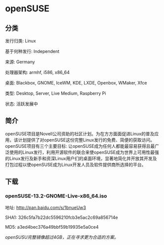 # openSUSE

## 分类

发行归类: Linux

基于何种发行: Independent

来源: Germany

处理器架构: armhf, i586, x86_64

桌面: Blackbox, GNOME, IceWM, KDE, LXDE, Openbox, WMaker, Xfce

类型: Desktop, Server, Live Medium, Raspberry Pi

状态: 活跃发展中

## 简介

openSUSE项目是Novell公司资助的社区计划。为在方方面面促进Linux的普及应用，该计划提供了对openSUSE这份完整Linux发行的免费、简便的获取访问。openSUSE项目有三个主要目标: 让openSUSE成为任何人都能最容易获得且最广泛使用的Linux发行，利用开源软件的联合来使openSUSE成为世界上可用性最强的Linux发行及新手和资深Linux用户们的桌面环境，显著地简化并开放其开发及打包过程以使openSUSE成为Linux开发人员及软件提供商所选择的平台。

## 下载

### openSUSE-13.2-GNOME-Live-x86_64.iso

地址: http://pan.baidu.com/s/1bnueUw3

SHA1: 326c5fa7b22dc5596210fcb3e5ac2c69a856714e

MD5: a3ed4bec376a49bbf59b19935e5a0ce4

*openSUSU完整镜像超过4GB，正在寻求更为合适的方案。*